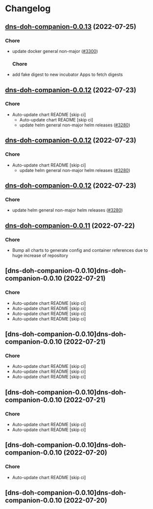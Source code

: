 # Changelog



## [dns-doh-companion-0.0.13](https://github.com/truecharts/apps/compare/dns-doh-companion-0.0.12...dns-doh-companion-0.0.13) (2022-07-25)

### Chore

- update docker general non-major ([#3300](https://github.com/truecharts/apps/issues/3300))

  ### Chore

- add fake digest to new incubator Apps to fetch digests




## [dns-doh-companion-0.0.12](https://github.com/truecharts/apps/compare/dns-doh-companion-0.0.11...dns-doh-companion-0.0.12) (2022-07-23)

### Chore

- Auto-update chart README [skip ci]
  - Auto-update chart README [skip ci]
  - update helm general non-major helm releases ([#3280](https://github.com/truecharts/apps/issues/3280))




## [dns-doh-companion-0.0.12](https://github.com/truecharts/apps/compare/dns-doh-companion-0.0.11...dns-doh-companion-0.0.12) (2022-07-23)

### Chore

- Auto-update chart README [skip ci]
  - update helm general non-major helm releases ([#3280](https://github.com/truecharts/apps/issues/3280))




## [dns-doh-companion-0.0.12](https://github.com/truecharts/apps/compare/dns-doh-companion-0.0.11...dns-doh-companion-0.0.12) (2022-07-23)

### Chore

- update helm general non-major helm releases ([#3280](https://github.com/truecharts/apps/issues/3280))




## [dns-doh-companion-0.0.11](https://github.com/truecharts/apps/compare/dns-doh-companion-0.0.10...dns-doh-companion-0.0.11) (2022-07-22)

### Chore

- Bump all charts to generate config and container references due to huge increase of repository



## [dns-doh-companion-0.0.10]dns-doh-companion-0.0.10 (2022-07-21)

### Chore

- Auto-update chart README [skip ci]
- Auto-update chart README [skip ci]
- Auto-update chart README [skip ci]
- Auto-update chart README [skip ci]



## [dns-doh-companion-0.0.10]dns-doh-companion-0.0.10 (2022-07-21)

### Chore

- Auto-update chart README [skip ci]
- Auto-update chart README [skip ci]
- Auto-update chart README [skip ci]



## [dns-doh-companion-0.0.10]dns-doh-companion-0.0.10 (2022-07-21)

### Chore

- Auto-update chart README [skip ci]
- Auto-update chart README [skip ci]



## [dns-doh-companion-0.0.10]dns-doh-companion-0.0.10 (2022-07-20)

### Chore

- Auto-update chart README [skip ci]



## [dns-doh-companion-0.0.10]dns-doh-companion-0.0.10 (2022-07-20)
